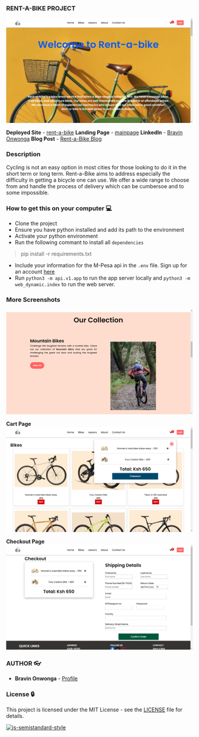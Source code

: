 ### **RENT-A-BIKE** PROJECT

![alt text](mainpage.png)

**Deployed Site** - [rent-a-bike](http://bravinonwonga.tech/bikes)
**Landing Page** - [mainpage](http://bravinonwonga.tech/home)
**LinkedIn** - [Bravin Onwonga](https://www.linkedin.com/in/bravin-onwonga-913296239/)
**Blog Post** - [Rent-a-Bike Blog](https://medium.com/@onbravin/rent-a-bike-want-to-cycle-9201ff16e09e)

### Description
Cycling is not an easy option in most cities for those looking to do it in the short term or long term. Rent-a-Bike aims to address especially the difficulty in getting a bicycle one can use. We offer a wide range to choose from and handle the process of delivery which can be cumbersoe and to some impossible.

### How to get this on your computer :computer:
- Clone the project
- Ensure you have python installed and add its path to the environment
- Activate your python environment
- Run the following commant to install all ```dependencies```
> pip install -r requirements.txt
- Include your information for the M-Pesa api in the ```.env``` file. Sign up for an account [here](https://developer.safaricom.co.ke/)
- Run ```python3 -m api.v1.app``` to run the app server locally and ```python3 -m web_dynamic.index``` to run the web server.

### More Screenshots
![alt text](screenshot1.png)

**Cart Page**
![alt text](screenshot2.png)

**Checkout Page**
![alt text](screenshot3.png)

### AUTHOR :eyeglasses:
- **Bravin Onwonga** - [Profile](https://github.com/bravin-onwonga)

### License :lock:
This project is licensed under the MIT License - see the [LICENSE](./LICENSE) file for details.

[![js-semistandard-style](https://img.shields.io/badge/code%20style-semistandard-brightgreen.svg)](https://github.com/standard/semistandard)
